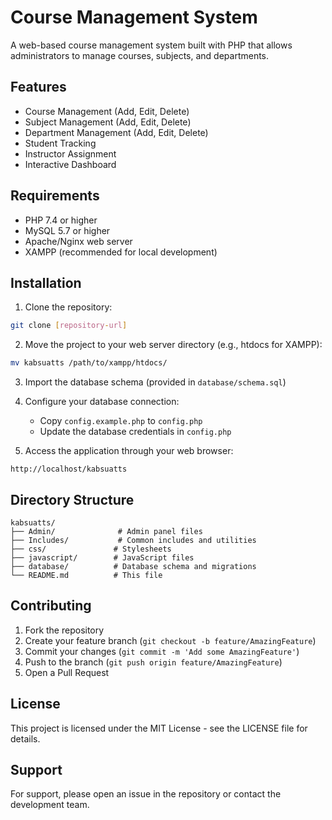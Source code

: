 # Course Management System

A web-based course management system built with PHP that allows administrators to manage courses, subjects, and departments.

## Features

- Course Management (Add, Edit, Delete)
- Subject Management (Add, Edit, Delete)
- Department Management (Add, Edit, Delete)
- Student Tracking
- Instructor Assignment
- Interactive Dashboard

## Requirements

- PHP 7.4 or higher
- MySQL 5.7 or higher
- Apache/Nginx web server
- XAMPP (recommended for local development)

## Installation

1. Clone the repository:
```bash
git clone [repository-url]
```

2. Move the project to your web server directory (e.g., htdocs for XAMPP):
```bash
mv kabsuatts /path/to/xampp/htdocs/
```

3. Import the database schema (provided in `database/schema.sql`)

4. Configure your database connection:
   - Copy `config.example.php` to `config.php`
   - Update the database credentials in `config.php`

5. Access the application through your web browser:
```
http://localhost/kabsuatts
```

## Directory Structure

```
kabsuatts/
├── Admin/              # Admin panel files
├── Includes/           # Common includes and utilities
├── css/               # Stylesheets
├── javascript/        # JavaScript files
├── database/          # Database schema and migrations
└── README.md          # This file
```

## Contributing

1. Fork the repository
2. Create your feature branch (`git checkout -b feature/AmazingFeature`)
3. Commit your changes (`git commit -m 'Add some AmazingFeature'`)
4. Push to the branch (`git push origin feature/AmazingFeature`)
5. Open a Pull Request

## License

This project is licensed under the MIT License - see the LICENSE file for details.

## Support

For support, please open an issue in the repository or contact the development team. 